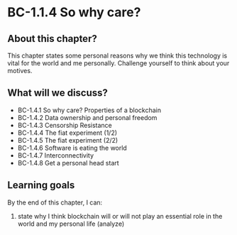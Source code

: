# BC-1.1.4 So why care?

## About this chapter?
This chapter states some personal reasons why we think this technology is vital for the world and me personally. Challenge yourself to think about your motives. 

## What will we discuss? 

* BC-1.4.1 So why care? Properties of a blockchain
* BC-1.4.2 Data ownership and personal freedom
* BC-1.4.3 Censorship Resistance
* BC-1.4.4 The fiat experiment (1/2)
* BC-1.4.5 The fiat experiment (2/2)
* BC-1.4.6 Software is eating the world
* BC-1.4.7 Interconnectivity
* BC-1.4.8 Get a personal head start

## Learning goals

By the end of this chapter, I can: 
1. state why I think blockchain will or will not play an essential role in the world and my personal life (analyze)

